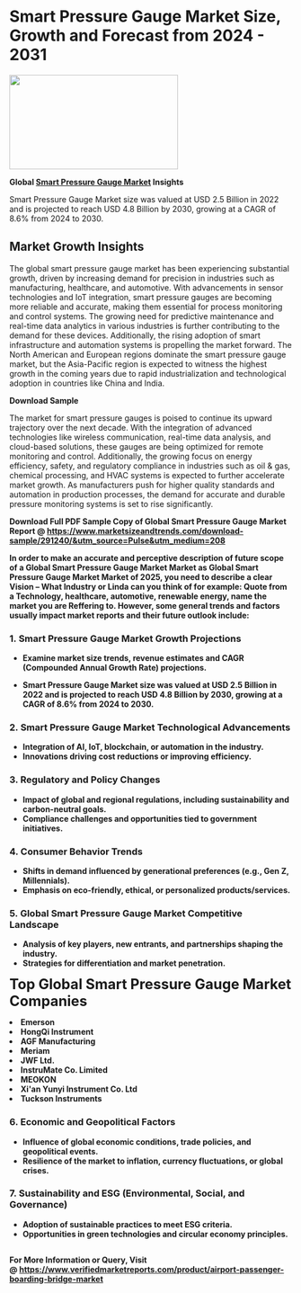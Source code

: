 <H1>Smart Pressure Gauge Market Size, Growth and Forecast from 2024 - 2031</H1><img class="aligncenter size-medium wp-image-584254" src="https://thirdeyenews.in/wp-content/uploads/2024/09/Global-Market-Research-300x168.jpeg" alt="" width="300" height="168" /><p><strong>Global&nbsp;<a href="https://www.marketsizeandtrends.com/download-sample/291240/&amp;utm_source=Pulse&amp;utm_medium=208">Smart Pressure Gauge Market</a> Insights</strong></p><p>Smart Pressure Gauge Market size was valued at USD 2.5 Billion in 2022 and is projected to reach USD 4.8 Billion by 2030, growing at a CAGR of 8.6% from 2024 to 2030.</p><p><h2>Market Growth Insights</h2> <p>The global smart pressure gauge market has been experiencing substantial growth, driven by increasing demand for precision in industries such as manufacturing, healthcare, and automotive. With advancements in sensor technologies and IoT integration, smart pressure gauges are becoming more reliable and accurate, making them essential for process monitoring and control systems. The growing need for predictive maintenance and real-time data analytics in various industries is further contributing to the demand for these devices. Additionally, the rising adoption of smart infrastructure and automation systems is propelling the market forward. The North American and European regions dominate the smart pressure gauge market, but the Asia-Pacific region is expected to witness the highest growth in the coming years due to rapid industrialization and technological adoption in countries like China and India.</p> <p><strong>Download Sample</strong></p> <p>The market for smart pressure gauges is poised to continue its upward trajectory over the next decade. With the integration of advanced technologies like wireless communication, real-time data analysis, and cloud-based solutions, these gauges are being optimized for remote monitoring and control. Additionally, the growing focus on energy efficiency, safety, and regulatory compliance in industries such as oil & gas, chemical processing, and HVAC systems is expected to further accelerate market growth. As manufacturers push for higher quality standards and automation in production processes, the demand for accurate and durable pressure monitoring systems is set to rise significantly.</p> <p><strong></p><p><span class=""><strong>Download Full PDF Sample Copy of Global Smart Pressure Gauge Market Report</strong> @ <a href="https://www.marketsizeandtrends.com/download-sample/291240/&amp;utm_source=Pulse&amp;utm_medium=208" target="_blank">https://www.marketsizeandtrends.com/download-sample/291240/&amp;utm_source=Pulse&amp;utm_medium=208</a></span></p><p>In order to make an accurate and perceptive description of future scope of a Global&nbsp;Smart Pressure Gauge Market Market as Global&nbsp;Smart Pressure Gauge Market Market of 2025, you need to describe a clear Vision &ndash; What Industry or Linda can you think of for example: Quote from a Technology, healthcare, automotive, renewable energy, name the market you are Reffering to. However, some general trends and factors usually impact market reports and their future outlook include:</p><h3>1.&nbsp;<strong>Smart Pressure Gauge Market Growth Projections</strong></h3><ul><li>Examine market size trends, revenue estimates and CAGR (Compounded Annual Growth Rate) projections.</li><li><p>Smart Pressure Gauge Market size was valued at USD 2.5 Billion in 2022 and is projected to reach USD 4.8 Billion by 2030, growing at a CAGR of 8.6% from 2024 to 2030.</p></li></ul><h3>2.&nbsp;<strong>Smart Pressure Gauge Market Technological Advancements</strong></h3><ul><li>Integration of AI, IoT, blockchain, or automation in the industry.</li><li>Innovations driving cost reductions or improving efficiency.</li></ul><h3>3.&nbsp;<strong>Regulatory and Policy Changes</strong></h3><ul><li>Impact of global and regional regulations, including sustainability and carbon-neutral goals.</li><li>Compliance challenges and opportunities tied to government initiatives.</li></ul><h3>4.&nbsp;<strong>Consumer Behavior Trends</strong></h3><ul><li>Shifts in demand influenced by generational preferences (e.g., Gen Z, Millennials).</li><li>Emphasis on eco-friendly, ethical, or personalized products/services.</li></ul><h3>5.&nbsp;<strong>Global Smart Pressure Gauge Market Competitive Landscape</strong></h3><ul><li>Analysis of key players, new entrants, and partnerships shaping the industry.</li><li>Strategies for differentiation and market penetration.</li></ul><p data-pm-slice="1 1 []"><span style="color: inherit; font-family: inherit; font-size: 25px;">Top Global Smart Pressure Gauge Market Companies</span></p><div class="" data-test-id=""><p><li>Emerson</li><li> HongQi Instrument</li><li> AGF Manufacturing</li><li> Meriam</li><li> JWF Ltd.</li><li> InstruMate Co. Limited</li><li> MEOKON</li><li> Xi'an Yunyi Instrument Co. Ltd</li><li> Tuckson Instruments</li></p></div><h3>6.&nbsp;<strong>Economic and Geopolitical Factors</strong></h3><ul><li>Influence of global economic conditions, trade policies, and geopolitical events.</li><li>Resilience of the market to inflation, currency fluctuations, or global crises.</li></ul><h3>7.&nbsp;<strong>Sustainability and ESG (Environmental, Social, and Governance)</strong></h3><ul><li>Adoption of sustainable practices to meet ESG criteria.</li><li>Opportunities in green technologies and circular economy principles.</li></ul><h2><strong style="font-size: 14px;">For More Information or Query, Visit @&nbsp;</strong><a style="background-color: #ffffff; font-size: 14px;" href="https://www.marketsizeandtrends.com/report/smart-pressure-gauge-market/" target="_blank">https://www.verifiedmarketreports.com/product/airport-passenger-boarding-bridge-market</a></h2>
